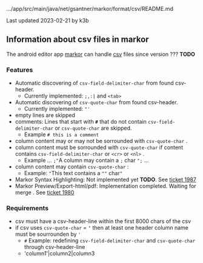 .../app/src/main/java/net/gsantner/markor/format/csv/README.md

Last updated 2023-02-21 by k3b

## Information about csv files in markor

The android editor app [markor](https://github.com/gsantner/markor)
can handle [csv](https://en.wikipedia.org/wiki/Comma-separated_values) files since version ??? **TODO**

### Features

* Automatic discovering of `csv-field-delimiter-char` from found csv-header. 
  * Currently implemented: `;,:|` and `<tab>`
* Automatic discovering of `csv-quote-char` from found csv-header.
    * Currently implemented: `"'`
* empty lines are skipped
* comments: Lines that start with **`#`** that do not contain `csv-field-delimiter-char` or `csv-quote-char` are skipped.
  * Example `# this is a comment` 
* column content may or may not be sorrounded with `csv-quote-char` .
* column content must be sorrounded with `csv-quote-char` if content contains `csv-field-delimiter-char` or `<cr>` or `<nl>` .
  * Example ... `;"`A column may contain a `;` char `";` ... 
* column content may contain `csv-quote-char` : 
  * Example: `"`This text contains a `""` char`"` 
* Markor Syntax Highlighting: Not implemented yet **TODO**. See [ticket 1987](https://github.com/gsantner/markor/issues/1987)
* Markor Preview/Export-html/pdf: Implementation completed. Waiting for merge .  See [ticket 1980](https://github.com/gsantner/markor/issues/1980)

### Requirements

* csv must have a csv-header-line within the first 8000 chars of the csv
* if csv uses `csv-quote-char` = **`'`** then at least one header column name must be sourrounden by `'` 
  * `#` Example: redefining  `csv-field-delimiter-char` and `csv-quote-char` through csv-header-line
  * 'column1'|column2|column3
